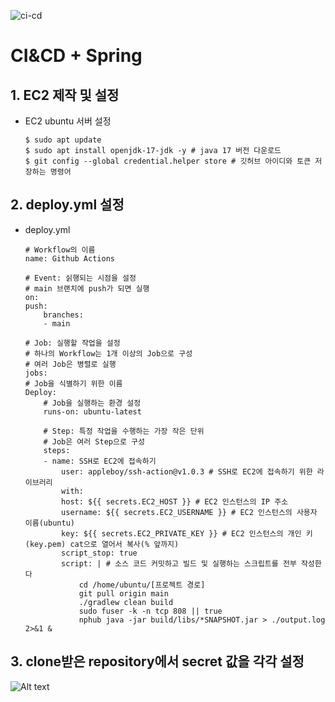 ![ci-cd](https://github.com/user-attachments/assets/20f71753-d6da-457e-8dab-62bb79cb998e)

# CI&CD + Spring

## 1. EC2 제작 및 설정 
- EC2 ubuntu 서버 설정
    ```
    $ sudo apt update
    $ sudo apt install openjdk-17-jdk -y # java 17 버전 다운로드
    $ git config --global credential.helper store # 깃허브 아이디와 토큰 저장하는 명령어
    ```

## 2. deploy.yml 설정
- deploy.yml
    ```
    # Workflow의 이름
    name: Github Actions

    # Event: 싥행되는 시점을 설정
    # main 브랜치에 push가 되면 실행
    on:
    push:
        branches:
        - main

    # Job: 실행할 작업을 설정
    # 하나의 Workflow는 1개 이상의 Job으로 구성
    # 여러 Job은 병렬로 실행
    jobs:
    # Job을 식별하기 위한 이름
    Deploy:
        # Job을 실행하는 환경 설정
        runs-on: ubuntu-latest

        # Step: 특정 작업을 수행하는 가장 작은 단위
        # Job은 여러 Step으로 구성
        steps:
        - name: SSH로 EC2에 접속하기
            user: appleboy/ssh-action@v1.0.3 # SSH로 EC2에 접속하기 위한 라이브러리
            with:
            host: ${{ secrets.EC2_HOST }} # EC2 인스턴스의 IP 주소
            username: ${{ secrets.EC2_USERNAME }} # EC2 인스턴스의 사용자 이름(ubuntu)
            key: ${{ secrets.EC2_PRIVATE_KEY }} # EC2 인스턴스의 개인 키(key.pem) cat으로 열어서 복사(% 앞까지)
            script_stop: true
            script: | # 소스 코드 커밋하고 빌드 및 실행하는 스크립트를 전부 작성한다 
                cd /home/ubuntu/[프로젝트 경로]
                git pull origin main
                ./gradlew clean build
                sudo fuser -k -n tcp 808 || true
                nphub java -jar build/libs/*SNAPSHOT.jar > ./output.log 2>&1 &
    ```

## 3. clone받은 repository에서 secret 값을 각각 설정
![Alt text](<스크린샷 2024-12-31 오전 12.30.03.png>)
